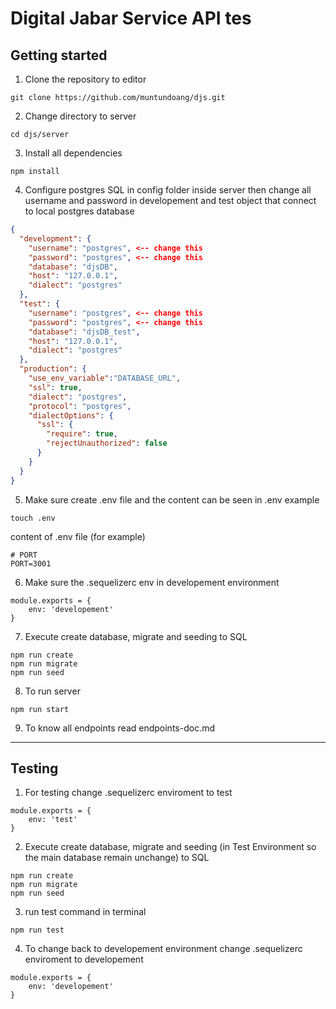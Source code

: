 # Digital Jabar Service API tes

## Getting started

1. Clone the repository to editor
```
git clone https://github.com/muntundoang/djs.git
```
2. Change directory to server
```
cd djs/server
```
3. Install all dependencies
```
npm install
```
4. Configure postgres SQL in config folder inside server then change all username and password in developement and test object that connect to local postgres database
```json
{
  "development": {
    "username": "postgres", <-- change this
    "password": "postgres", <-- change this
    "database": "djsDB",
    "host": "127.0.0.1",
    "dialect": "postgres"
  },
  "test": {
    "username": "postgres", <-- change this
    "password": "postgres", <-- change this
    "database": "djsDB_test",
    "host": "127.0.0.1",
    "dialect": "postgres"
  },
  "production": {
    "use_env_variable":"DATABASE_URL",
    "ssl": true,
    "dialect": "postgres",
    "protocol": "postgres",
    "dialectOptions": {
      "ssl": {
        "require": true,
        "rejectUnauthorized": false
      }
    }
  }
}
```
5. Make sure create .env file and the content can be seen in .env example
```
touch .env
```
content of .env file (for example)
```
# PORT
PORT=3001
```
6. Make sure the .sequelizerc env in developement environment
```
module.exports = {
    env: 'developement'
}
```
7. Execute create database, migrate and seeding to SQL
```
npm run create
npm run migrate
npm run seed
```

8. To run server
```
npm run start
```

9. To know all endpoints read endpoints-doc.md

----------------------------------------------------

## Testing

1. For testing change .sequelizerc enviroment to test
```
module.exports = {
    env: 'test'
}
```
2. Execute create database, migrate and seeding (in Test Environment so the main database remain unchange) to SQL
```
npm run create
npm run migrate
npm run seed
```
3. run test command in terminal
```
npm run test
```
4. To change back to developement environment change .sequelizerc enviroment to developement
```
module.exports = {
    env: 'developement'
}
```



